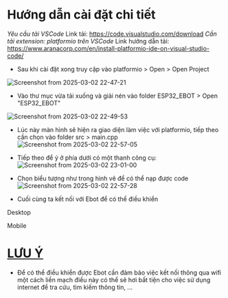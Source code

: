 # Hướng dẫn cài đặt chi tiết
*Yêu cầu tải VSCode*
Link tải: https://code.visualstudio.com/download
*Cần tải extension: platformio trên VSCode*
Link hướng dẫn tải: https://www.aranacorp.com/en/install-platformio-ide-on-visual-studio-code/

- Sau khi cài đặt xong truy cập vào platformio > Open > Open Project

![Screenshot from 2025-03-02 22-47-21](https://github.com/user-attachments/assets/f766abc6-366b-4004-9a1e-5fd88a7dba76)

- Vào thư mục vừa tải xuống và giải nén vào folder ESP32_EBOT > Open "ESP32_EBOT"

![Screenshot from 2025-03-02 22-49-53](https://github.com/user-attachments/assets/9c1a10bf-5788-4b1b-af5d-9cd018e829ca)

- Lúc này màn hình sẽ hiện ra giao diện làm việc với platformio, tiếp theo cần chọn vào folder src > main.cpp
![Screenshot from 2025-03-02 22-57-05](https://github.com/user-attachments/assets/4bb2d0da-0591-4f0e-8a1f-4473280c30cb)
- Tiếp theo để ý ở phía dưới có một thanh công cụ:
![Screenshot from 2025-03-02 23-01-00](https://github.com/user-attachments/assets/937433b1-944b-4f74-b568-9c0aac7ecad8)
- Chọn biểu tượng như trong hình vẽ để có thể nạp được code
![Screenshot from 2025-03-02 22-57-28](https://github.com/user-attachments/assets/8b94b7dd-57e3-4f2f-b321-b198ecc18db7)

- Cuối cùng ta kết nối với Ebot để có thể điều khiển

Desktop

Mobile

# <ins> LƯU Ý </ins>
- Để có thể điều khiển được Ebot cần đảm bảo việc kết nối thông qua wifi một cách liền mạch điều này có thể sẽ hơi bất tiện cho việc sử dụng internet để tra cứu, tìm kiếm thông tin, ...
